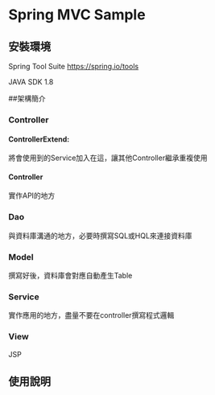 # Spring MVC Sample 

## 安裝環境

Spring Tool Suite https://spring.io/tools

JAVA SDK 1.8

##架構簡介

### Controller

#### ControllerExtend:
將會使用到的Service加入在這，讓其他Controller繼承重複使用
#### Controller
實作API的地方

### Dao
與資料庫溝通的地方，必要時撰寫SQL或HQL來連接資料庫
### Model
撰寫好後，資料庫會對應自動產生Table
### Service
實作應用的地方，盡量不要在controller撰寫程式邏輯
### View
JSP

## 使用說明
